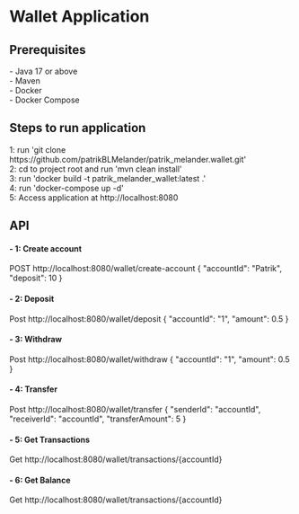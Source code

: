 # Wallet Application
<h2>Prerequisites</h2>
- Java 17 or above <br>
- Maven<br>
- Docker<br>
- Docker Compose<br>

<h2>Steps to run application</h2>
1: run 'git clone https://github.com/patrikBLMelander/patrik_melander.wallet.git'<br>
2: cd to project root and run 'mvn clean install'<br>
3: run 'docker build -t patrik_melander_wallet:latest .'<br>
4: run 'docker-compose up -d'<br>
5: Access application at http://localhost:8080<br>
<h2>API</h2>
<h4>- 1: Create account</h3>
POST http://localhost:8080/wallet/create-account
{
  "accountId": "Patrik",
  "deposit": 10
}
<h4>- 2: Deposit</h3>
Post http://localhost:8080/wallet/deposit
{
  "accountId": "1",
  "amount": 0.5
}
<h4>- 3: Withdraw</h3>
Post http://localhost:8080/wallet/withdraw
{
  "accountId": "1",
  "amount": 0.5
}
<h4>- 4: Transfer</h3>
Post http://localhost:8080/wallet/transfer
{
  "senderId": "accountId",
  "receiverId": "accountId",
  "transferAmount": 5
}
<h4>- 5: Get Transactions</h3>
Get http://localhost:8080/wallet/transactions/{accountId}
<h4>- 6: Get Balance</h3>
Get http://localhost:8080/wallet/transactions/{accountId}
